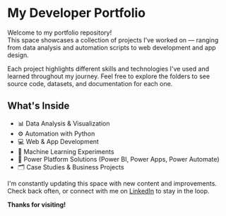 # My Developer Portfolio

Welcome to my portfolio repository!  
This space showcases a collection of projects I’ve worked on — ranging from data analysis and automation scripts to web development and app design.

Each project highlights different skills and technologies I've used and learned throughout my journey. Feel free to explore the folders to see source code, datasets, and documentation for each one.

## What's Inside

- 📊 Data Analysis & Visualization
- ⚙️ Automation with Python  
- 💻 Web & App Development  
- 🧠 Machine Learning Experiments  
- 📱 Power Platform Solutions (Power BI, Power Apps, Power Automate)  
- 🗂️ Case Studies & Business Projects

I'm constantly updating this space with new content and improvements.  
Check back often, or connect with me on [LinkedIn](https://www.linkedin.com/in/erickpdias/) to stay in the loop.

**Thanks for visiting!**
